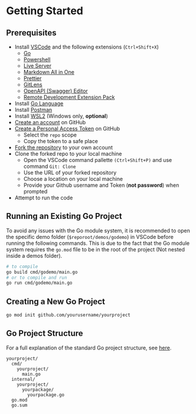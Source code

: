 # Getting Started

## Prerequisites

- Install [VSCode](https://code.visualstudio.com/) and the following extensions (`Ctrl+Shift+X`)
  - [Go](https://marketplace.visualstudio.com/items?itemName=golang.Go)
  - [Powershell](https://marketplace.visualstudio.com/items?itemName=ms-vscode.PowerShell)
  - [Live Server](https://marketplace.visualstudio.com/items?itemName=ritwickdey.LiveServer)
  - [Markdown All in One](https://marketplace.visualstudio.com/items?itemName=yzhang.markdown-all-in-one)
  - [Prettier](https://marketplace.visualstudio.com/items?itemName=esbenp.prettier-vscode)
  - [GitLens](https://marketplace.visualstudio.com/items?itemName=eamodio.gitlens)
  - [OpenAPI (Swagger) Editor](https://marketplace.visualstudio.com/items?itemName=42Crunch.vscode-openapi)
  - [Remote Development Extension Pack](https://marketplace.visualstudio.com/items?itemName=ms-vscode-remote.vscode-remote-extensionpack)
- Install [Go Language](https://golang.org/)
- Install [Postman](https://www.postman.com/)
- Install [WSL2](https://learn.microsoft.com/en-us/windows/wsl/install) (Windows only, **optional**)
- [Create an account](https://github.com/signup) on GitHub
- [Create a Personal Access Token](https://github.com/settings/tokens/new) on GitHub
  - Select the `repo` scope
  - Copy the token to a safe place
- [Fork the repository](https://github.com/JRHemmen/software-eng-course/fork) to your own account
- Clone the forked repo to your local machine
  - Open the VSCode command pallette `(Ctrl+Shift+P)` and use command `Git: Clone`
  - Use the URL of your forked repository
  - Choose a location on your local machine
  - Provide your Github username and Token (**not password**) when prompted
- Attempt to run the code

## Running an Existing Go Project

To avoid any issues with the Go module system, it is recommended to open the specific demo folder (`$reporoot/demos/godemo`) in VSCode before running the following commands. This is due to the fact that the Go module system requires the `go.mod` file to be in the root of the project (Not nested inside a demos folder).

```bash
# to compile
go build cmd/godemo/main.go
# or to compile and run
go run cmd/godemo/main.go
```

## Creating a New Go Project

```bash
go mod init github.com/yourusername/yourproject
```

## Go Project Structure

For a full explanation of the standard Go project structure, see [here](https://github.com/golang-standards/project-layout).

```plaintext
yourproject/
  cmd/
    yourproject/
      main.go
  internal/
    yourproject/
      yourpackage/
        yourpackage.go
  go.mod
  go.sum
```
